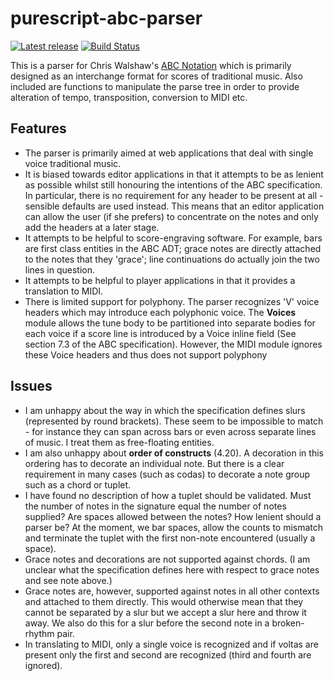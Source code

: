 purescript-abc-parser
=====================

[![Latest release](http://img.shields.io/github/release/newlandsvalley/purescript-abc-parser.svg)](https://github.com/newlandsvalley/purescript-abc-parser/releases)
[![Build Status](https://travis-ci.org/newlandsvalley/purescript-abc-parser.svg?branch=master)](https://travis-ci.org/newlandsvalley/purescript-abc-parser)


This is a parser for Chris Walshaw's [ABC Notation](http://abcnotation.com/) which is primarily designed as an interchange format for scores of traditional music.  Also included are functions to manipulate the parse tree in order to provide alteration of tempo, transposition, conversion to MIDI etc.

Features
--------

*  The parser is primarily aimed at web applications that deal with single voice traditional music.
*  It is biased towards editor applications in that it attempts to be as lenient as possible whilst still honouring the intentions of the ABC specification. In particular, there is no requirement for any header to be present at all - sensible defaults are used instead.  This means that an editor application can allow the user (if she prefers) to concentrate on the notes and only add the headers at a later stage.
*  It attempts to be helpful to score-engraving software.  For example, bars are first class entities in the ABC ADT; grace notes are directly attached to the notes that they 'grace'; line continuations do actually join the two lines in question.
*  It attempts to be helpful to player applications in that it provides a translation to MIDI.
*  There is limited support for polyphony.  The parser recognizes 'V' voice headers which may introduce each polyphonic voice.  The __Voices__ module allows the tune body to be partitioned into separate bodies for each voice if a score line is introduced by a Voice inline field (See section 7.3 of the ABC specification).  However, the MIDI module ignores these Voice headers and thus does not support polyphony

Issues
------

* I am unhappy about the way in which the specification defines slurs (represented by round brackets). These seem to be impossible to match - for instance they can span across bars or even across separate lines of music.  I treat them as free-floating entities.
* I am also unhappy about **order of constructs** (4.20).  A decoration in this ordering has to decorate an individual note.  But there is a clear requirement in many cases (such as codas) to decorate a note group such as a chord or tuplet.
* I have found no description of how a tuplet should be validated.  Must the number of notes in the signature equal the number of notes supplied? Are spaces allowed between the notes?  How lenient should a parser be?  At the moment, we bar spaces, allow the counts to mismatch and terminate the tuplet with the first non-note encountered (usually a space).
* Grace notes and decorations are not supported against chords.  (I am unclear what the specification defines here with respect to grace notes and see note above.)
* Grace notes are, however, supported against notes in all other contexts and attached to them directly. This would otherwise mean that they cannot be separated by a slur but we accept a slur here and throw it away. We also do this for a slur before the second note in a broken-rhythm pair. 
* In translating to MIDI, only a single voice is recognized and if voltas are present only the first and second are recognized (third and fourth are ignored).



